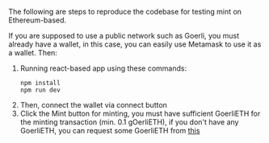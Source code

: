 The following are steps to reproduce the codebase for testing mint on Ethereum-based.

If you are supposed to use a public network such as Goerli, you must already have a wallet, in this case, you can easily use Metamask to use it as a wallet. Then:

1. Running react-based app using these commands:
   ```shell
   npm install
   npm run dev
   ```
2. Then, connect the wallet via connect button
3. Click the Mint button for minting, you must have sufficient GoerliETH for the minting transaction (min. 0.1 gOerliETH), if you don't have any GoerliETH, you can request some GoerliETH from [this](https://goerlifaucet.com)
